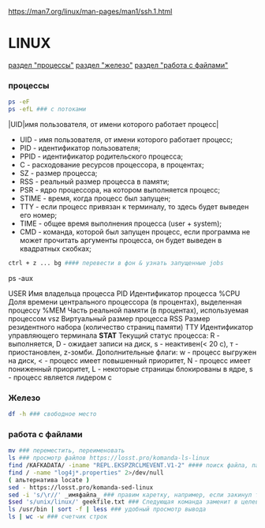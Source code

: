 <https://man7.org/linux/man-pages/man1/ssh.1.html>

# LINUX
[раздел "процессы"](#процессы)
[раздел "железо"](#железо)
[раздел "работа с файлами"](#работа-с-файлами)

### процессы
```bash
ps -eF
ps -efL ### с потоками
```
|UID|имя пользователя, от имени которого работает процесс|

- UID - имя пользователя, от имени которого работает процесс;
- PID - идентификатор пользователя;
- PPID - идентификатор родительского процесса;
- C - расходование ресурсов процессора, в процентах;
- SZ - размер процесса;
- RSS - реальный размер процесса в памяти;
- PSR - ядро процессора, на котором выполняется процесс;
- STIME - время, когда процесс был запущен;
- TTY - если процесс привязан к терминалу, то здесь будет выведен его номер;
- TIME - общее время выполнения процесса (user + system);
- CMD - команда, которой был запущен процесс, если программа не может прочитать аргументы процесса, он будет выведен в квадратных скобках;

```bash
ctrl + z ... bg #### перевести в фон & узнать запущенные jobs
```
ps -aux

USER Имя владельца процесса
РID Идентификатор процесса
%CPU Доля времени центрального процессора (в процентах), выделенная процессу
%МЕМ Часть реальной памяти (в процентах), используемая процессом
vsz Виртуальный размер процесса
RSS Размер резидентного набора (количество страниц памяти)
ТТУ Идентификатор управляющего терминала
**STAT** Текущий статус процесса:
R - выполняется,
D - ожидает записи на диск,
s - неактивен(< 20 с),
т - приостановлен,
z-зомби.
Дополнительные флаги:
w - процесс выгружен на диск,
< - процесс имеет повышенный приоритет,
N - процесс имеет пониженный приоритет,
L - некоторые страницы блокированы в ядре,
s - процесс является лидером с


### Железо
```bash
df -h ### свободное место
```

### работа с файлами

```bash
mv ### переместить, переименовать 
ls ### просмотр файлов https://losst.pro/komanda-ls-linux
find /KAFKADATA/ -iname "REPL.EKSPZRCLMEVENT.V1-2" #### поиск файла, папки - 
find / -name "log4j*.properties" 2>/dev/null
( альтернатива locate )
sed - https://losst.pro/komanda-sed-linux 
sed -i 's/\r//' _имяфайла_ ### правим каретку, например, если закинул текстовый файл с windows
$sed 's/unix/linux/' geekfile.txt ### Следующая команда заменит в целевом файле вхождения слова unix на linux:
ls /usr/bin | sort -f | less ### удобный просмотр вывода
ls | wc -w ### счетчик строк
```































